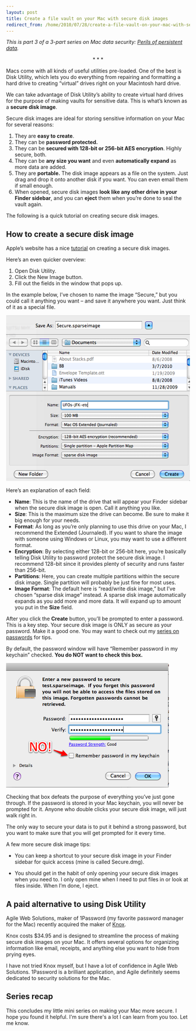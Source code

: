 ```yaml
---
layout: post
title: Create a file vault on your Mac with secure disk images
redirect_from: /home/2010/07/28/create-a-file-vault-on-your-mac-with-secure-disk-images/index.html
---
```

<p><em>This is part 3 of a 3-part series on Mac data security: <a href="http://www.practicallyefficient.com/tag/perils-of-persistent-data/">Perils of persistent data</a>.</em>
<p style="text-align: center;">* * *</p>
<p>Macs come with all kinds of useful utilities pre-loaded.  One of the best is Disk Utility, which lets you do everything from repairing and formatting a hard drive to creating “virtual” drives right on your Macintosh hard drive.</p>
<p>We can take advantage of Disk Utility’s ability to create virtual hard drives for the purpose of making vaults for sensitive data.  This is what’s known as a <strong>secure disk image</strong>.</p>
<p>Secure disk images are ideal for storing sensitive information on your Mac for several reasons:</p>
<ol>
<li>They are <strong>easy to create</strong>.</li>
<li>They can be <strong>password protected.</strong></li>
<li>They can be <strong>secured with 128-bit or 256-bit AES encryption</strong>. Highly secure, both.</li>
<li>They can be <strong>any size you want</strong> and even <strong>automatically expand</strong> as more data are added.</li>
<li>They are <strong>portable.</strong> The disk image appears as a file on the system. Just drag and drop it onto another disk if you want. You can even email them if small enough.</li>
<li>When opened, secure disk images <strong>look like any other drive in your Finder sidebar</strong>, and you can <strong>eject</strong> them when you’re done to seal the vault again.</li>
</ol>
<p>The following is a quick tutorial on creating secure disk images.</p>
<p><!--more--></p>
<h2 id="howtocreateasecurediskimage">How to create a secure disk image</h2>
<p>Apple’s website has a nice <a href="http://support.apple.com/kb/ht1578">tutorial</a> on creating a secure disk images.</p>
<p>Here’s an even quicker overview:</p>
<ol>
<li>Open Disk Utility.</li>
<li>Click the New Image button.</li>
<li>Fill out the fields in the window that pops up.</li>
</ol>
<p>In the example below, I’ve chosen to name the image “Secure,” but you could call it anything you want – and save it anywhere you want. Just think of it as a special file.</p>
<p><a href="/img/secure-disk-image-pe.png"><img class="aligncenter size-full wp-image-789" title="secure-disk-image-pe" src="/img/secure-disk-image-pe.png" alt="" width="530" height="453" /></a></p>
<p>Here’s an explanation of each field:</p>
<ul>
<li><strong>Name</strong>: This is the name of the drive that will appear your Finder sidebar when the secure disk image is open.  Call it anything you like.</li>
<li><strong>Size</strong>: This is the maximum size the drive can become.  Be sure to make it big enough for your needs.</li>
<li><strong>Format</strong>: As long as you’re only planning to use this drive on your Mac, I recommend the Extended (Journaled). If you want to share the image with someone using Windows or Linux, you may want to use a different format.</li>
<li><strong>Encryption</strong>: By selecting either 128-bit or 256-bit here, you’re basically telling Disk Utility to password protect the secure disk image.  I recommend 128-bit since it provides plenty of security and runs faster than 256-bit.</li>
<li><strong>Partitions</strong>: Here, you can create multiple partitions within the secure disk image.  Single partition will probably be just fine for most uses.</li>
<li><strong>Image Format</strong>: The default here is “read/write disk image,” but I’ve chosen “sparse disk image” instead.  A sparse disk image automatically expands as you add more and more data.  It will expand up to amount you put in the <strong>Size</strong> field.</li>
</ul>
<p>After you click the <strong>Create</strong> button, you’ll be prompted to enter a password.  This is a key step.  Your secure disk image is ONLY as secure as your password.  Make it a good one.  You may want to check out my <a href="http://www.practicallyefficient.com/tag/passwords/">series on passwords</a> for tips.</p>
<p>By default, the password window will have “Remember password in my keychain” checked.  <strong>You do NOT want to check this box.</strong></p>
<p><a href="/img/secure-disk-image-password-pe.png"><img class="aligncenter size-full wp-image-791" title="secure-disk-image-password-pe" src="/img/secure-disk-image-password-pe.png" alt="" width="446" height="340" /></a></p>
<p>Checking that box defeats the purpose of everything you’ve just gone through.  If the password is stored in your Mac keychain, you will never be prompted for it.  Anyone who double clicks your secure disk image, will just walk right in.</p>
<p>The only way to secure your data is to put it behind a strong password, but you want to make sure that you will get prompted for it every time.</p>
<p>A few more secure disk image tips:</p>
<ul>
<li>You can keep a shortcut to your secure disk image in your Finder sidebar for quick access (mine is called Secure.dmg).</li>
</ul>
<ul>
<li>You should get in the habit of only opening your secure disk images when you need to.  I only open mine when I need to put files in or look at files inside.  When I’m done, I eject.</li>
</ul>
<h2 id="apaidalternativetousingdiskutility">A paid alternative to using Disk Utility</h2>
<p>Agile Web Solutions, maker of 1Password (my favorite password manager for the Mac) recently acquired the maker of <a href="http://agilewebsolutions.com/knox">Knox</a>.</p>
<p>Knox costs $34.95 and is designed to streamline the process of making secure disk images on your Mac.  It offers several options for organizing information like email, receipts, and anything else you want to hide from prying eyes.</p>
<p>I have not tried Knox myself, but I have a lot of confidence in Agile Web Solutions.  1Password is a brilliant application, and Agile definitely seems dedicated to security solutions for the Mac.</p>
<h2 id="seriesrecap">Series recap</h2>
<p>This concludes my little mini series on making your Mac more secure. I hope you found it helpful. I'm sure there's a lot I can learn from you too. Let me know.</p>
